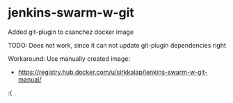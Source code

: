 jenkins-swarm-w-git
===================

Added git-plugin to csanchez docker image

TODO: Does not work, since it can not update git-plugin dependencies right

Workaround: Use manually created image:
- https://registry.hub.docker.com/u/sirkkalap/jenkins-swarm-w-git-manual/

:(
